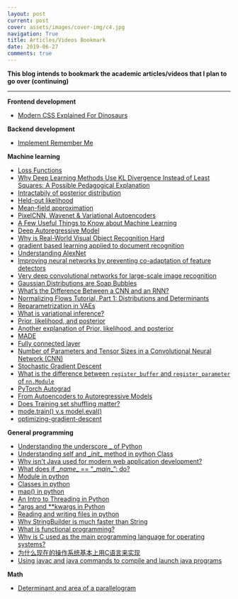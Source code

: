 ```yaml
---
layout: post
current: post
cover: assets/images/cover-img/c4.jpg
navigation: True
title: Articles/Videos Bookmark
date: 2019-06-27
comments: true
---
```



**This blog intends to bookmark the academic articles/videos that I plan to go over (continuing)**

------------------

**Frontend development**

- <a href="https://medium.com/actualize-network/modern-css-explained-for-dinosaurs-5226febe3525" style="font-weight: normal;">Modern CSS Explained For Dinosaurs</a>


**Backend development**

- <a href="https://stackoverflow.com/questions/244882/what-is-the-best-way-to-implement-remember-me-for-a-website" style="font-weight: normal;">Implement Remember Me</a>



**Machine learning**
- <a href="https://ml-cheatsheet.readthedocs.io/en/latest/loss_functions.html" style="font-weight: normal;">Loss Functions</a>
- <a href="https://digitalcommons.utep.edu/cgi/viewcontent.cgi?article=2188&context=cs_techrep" style="font-weight: normal;">Why Deep Learning Methods Use KL Divergence Instead of Least Squares: A Possible Pedagogical Explanation</a>
- <a href="https://stats.stackexchange.com/questions/4417/intractable-posterior-distributions" style="font-weight: normal;">Intractabily of posterior distribution</a>
- <a href="https://www.quora.com/What-is-meant-by-held-out-likelihood-in-statistics-or-machine-learning" style="font-weight: normal;">Held-out likelihood</a>
- <a href="https://www.cs.cmu.edu/~epxing/Class/10708-17/notes-17/10708-scribe-lecture13.pdf" style="font-weight: normal;">Mean-field approximation</a>
- <a href="https://www.youtube.com/watch?v=FeJT8ejgsL0" style="font-weight: normal;">PixelCNN, Wavenet & Variational Autoencoders</a>
- <a href="https://homes.cs.washington.edu/~pedrod/papers/cacm12.pdf" style="font-weight: normal;">A Few Useful Things to Know about Machine Learning</a>
- <a href="https://eigenfoo.xyz/deep-autoregressive-models/" style="font-weight: normal;">Deep Autoregressive Model</a>
- <a href="http://repository.countway.harvard.edu/xmlui/bitstream/handle/10473/1297/2211529.pdf?sequence=1" style="font-weight: normal;">Why is Real-World Visual Object Recognition Hard</a>
- <a href="http://yann.lecun.com/exdb/publis/pdf/lecun-01a.pdf" style="font-weight: normal;">gradient based learning applied to document recognition</a>
- <a href="https://www.learnopencv.com/understanding-alexnet/" style="font-weight: normal;">Understanding AlexNet</a>
- <a href="https://arxiv.org/pdf/1207.0580.pdf" style="font-weight: normal;">Improving neural networks by preventing co-adaptation of feature detectors</a>
- <a href="https://arxiv.org/pdf/1409.1556.pdf" style="font-weight: normal;">Very deep convolutional networks for large-scale image recognition</a>
- <a href="https://www.inference.vc/high-dimensional-gaussian-distributions-are-soap-bubble/" style="font-weight: normal;">Gaussian Distributions are Soap Bubbles</a>
- <a href="https://blogs.nvidia.com/blog/2018/09/05/whats-the-difference-between-a-cnn-and-an-rnn/" style="font-weight: normal;">What’s the Difference Between a CNN and an RNN?</a>
- <a href="https://blog.evjang.com/2018/01/nf1.html" style="font-weight: normal;">Normalizing Flows Tutorial, Part 1: Distributions and Determinants</a>
- <a href="https://stats.stackexchange.com/questions/199605/how-does-the-reparameterization-trick-for-vaes-work-and-why-is-it-important" style="font-weight: normal;">Reparametrization in VAEs</a>
- <a href="https://www.quora.com/What-is-variational-inferences" style="font-weight: normal;">What is variational inference?</a>
- <a href="https://www.oreilly.com/library/view/machine-learning-with/9781785889936/ff082869-751b-4de3-9a59-edff60ad4e94.xhtml" style="font-weight: normal;">Prior, likelihood, and posterior</a>
- <a href="http://www.lichun.cc/blog/2013/07/understand-bayes-theorem-prior-likelihood-posterior-evidence/" style="font-weight: normal;">Another explanation of Prior, likelihood, and posterior</a>
- <a href="http://bjlkeng.github.io/posts/autoregressive-autoencoders/" style="font-weight: normal;">MADE</a>
- <a href="https://stackoverflow.com/questions/42733971/understanding-the-dimensions-of-a-fully-connected-layer-that-follows-a-max-pooli" style="font-weight: normal;">Fully connected layer</a>
- <a href="https://www.learnopencv.com/number-of-parameters-and-tensor-sizes-in-convolutional-neural-network/" style="font-weight: normal;">Number of Parameters and Tensor Sizes in a Convolutional Neural Network (CNN)</a>
- <a href="https://www.youtube.com/watch?v=vMh0zPT0tLI" style="font-weight: normal;">Stochastic Gradient Descent</a>
- <a href="https://discuss.pytorch.org/t/what-is-the-difference-between-register-buffer-and-register-parameter-of-nn-module/32723" style="font-weight: normal;">What is the difference between `register_buffer` and `register_parameter` of `nn.Module`</a>
- <a href="https://towardsdatascience.com/pytorch-autograd-understanding-the-heart-of-pytorchs-magic-2686cd94ec95
" style="font-weight: normal;">PyTorch Autograd</a>
- <a href="https://www.inference.vc/masked-autoencoders-icml-paper-highlight/" style="font-weight: normal;">From Autoencoders to Autoregressive Models</a>
- <a href="https://www.quora.com/Does-the-order-of-training-data-matter-when-training-neural-networks" style="font-weight: normal;">Does Training set shuffling matter?</a>
- <a href="https://datascience.stackexchange.com/questions/54620/when-to-use-model-train-vs-model-eval-in-pytoch" style="font-weight: normal;">mode.train() v.s model.eval()</a>
- <a href="http://ruder.io/optimizing-gradient-descent/" style="font-weight: normal;">optimizing-gradient-descent</a>







**General programming**
- <a href="https://hackernoon.com/understanding-the-underscore-of-python-309d1a029edc" style="font-weight: normal;">Understanding the underscore _ of Python</a>
- <a href="https://micropyramid.com/blog/understand-self-and-__init__-method-in-python-class/" style="font-weight: normal;">Understanding self and \__init__ method in python Class</a>
- <a href="https://softwareengineering.stackexchange.com/questions/102090/why-isnt-java-used-for-modern-web-application-development" style="font-weight: normal;">Why isn't Java used for modern web application development?</a>
- <a href="https://stackoverflow.com/questions/419163/what-does-if-name-main-do" style="font-weight: normal;">What does if \__name__ == “\__main__”: do?</a>
- <a href="https://docs.python.org/3/tutorial/modules.html" style="font-weight: normal;">Module in python</a>
- <a href="https://docs.python.org/3/tutorial/classes.html" style="font-weight: normal;">Classes in python</a>
- <a href="https://www.geeksforgeeks.org/python-map-function/" style="font-weight: normal;">map() in python</a>
- <a href="https://realpython.com/intro-to-python-threading/" style="font-weight: normal;">An Intro to Threading in Python</a>
- <a href="https://www.geeksforgeeks.org/args-kwargs-python/" style="font-weight: normal;">*args and **kwargs in Python</a>
- <a href="https://www.pythonforbeginners.com/files/reading-and-writing-files-in-python" style="font-weight: normal;">Reading and writing files in python</a>
- <a href="https://stackoverflow.com/questions/22439177/why-stringbuilder-is-much-faster-than-string/22439433" style="font-weight: normal;">Why StringBuilder is much faster than String</a>
- <a href="http://blog.jenkster.com/2015/12/what-is-functional-programming.html" style="font-weight: normal;">What is functional programming?</a>
- <a href="https://stackoverflow.com/questions/20839352/why-is-c-used-as-the-main-programming-language-for-operating-systems" style="font-weight: normal;">Why is C used as the main programming language for operating systems?</a>
- <a href="https://zhidao.baidu.com/question/1834247962689096020.html" style="font-weight: normal;">为什么现在的操作系统基本上用C语言来实现</a>
- <a href="http://www.thejavageek.com/2013/07/21/using-javac-and-java-commands-to-compile-and-launch-java-programs/" style="font-weight: normal;">Using javac and java commands to compile and launch java programs</a>







**Math**
- <a href="https://www.khanacademy.org/math/linear-algebra/matrix-transformations/determinant-depth/v/linear-algebra-determinant-and-area-of-a-parallelogram" style="font-weight: normal;">Determinant and area of a parallelogram</a>
